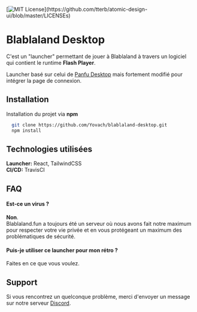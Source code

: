 [![MIT License](https://img.shields.io/apm/l/atomic-design-ui.svg?)](https://github.com/tterb/atomic-design-ui/blob/master/LICENSEs)

# Blablaland Desktop

C'est un "launcher" permettant de jouer à Blablaland à travers un logiciel qui contient le runtime **Flash Player**.


Launcher basé sur celui de [Panfu Desktop](https://github.com/teampanfu/panfu-desktop) mais fortement modifié pour intégrer la page de connexion.

## Installation 

Installation du projet via **npm**

```bash 
  git clone https://github.com/Yovach/blablaland-desktop.git
  npm install
```
    
## Technologies utilisées

**Launcher:** React, TailwindCSS\
**CI/CD:** TravisCI

  
## FAQ

#### Est-ce un virus ?

**Non**.\
Blablaland.fun a toujours été un serveur où nous avons fait notre maximum pour respecter votre vie privée et en vous protégeant un maximum des problématiques de sécurité. 

#### Puis-je utiliser ce launcher pour mon rétro ?

Faites en ce que vous voulez.


  
## Support

Si vous rencontrez un quelconque problème, merci d'envoyer un message sur notre serveur [Discord](https://discord.gg/DARMqsW).